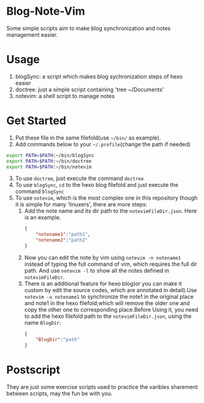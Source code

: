 # Blog-Note-Vim
Some simple scripts aim to make blog synchronization and notes management easier.

# Usage
1. blogSync: a script which makes blog sychronization steps of hexo easier
2. doctree: just a simple script containing 'tree ~/Documents'
3. notevim: a shell script to manage notes
# Get Started
1. Put these file in the same filefold(use `~/bin/` as example).
2. Add commands below to your `~/.profile`(change the path if needed)
```bash
export PATH=$PATH:~/bin/blogSync 
export PATH=$PATH:~/bin/doctree
export PATH=$PATH:~/bin/notevim
```
3. To use `doctree`, just execute the command `doctree`
4. To use `blogSync`, `cd` to the hexo blog filefold and just execute the command `blogSync`
5. To use `notevim`, which is the most complex one in this repository though it is simple for many 'linuxers', there are more steps:
	1. Add the note name and its dir path to the `notevimFileDir.json`. Here is an example.
		```json
		{
			"notename1":"path1",
			"notename2":"path2"
		}
		```
	2. Now you can edit the note by vim using `notevim -n notename1` instead of typing the full command of vim, which requires the full dir path. And use `notevim -l` to show all the notes defined in `notevimFileDir`.
	3. There is an additional feature for hexo blog(or you can make it custom by edit the source codes, which are annotated in detail).Use `notevim -u notename1` to synchronize the note1 in the original place and note1 in the hexo filefold,which will remove the older one and copy the other one to corresponding place.Before Using it, you need to add the hexo filefold path to the `notevimFileDir.json`, using the name `BlogDir`:
		```json
		{
			"BlogDir":"path"
		}
		```
# Postscript

They are just some exercise scripts used to practice the varibles sharement between scripts, may the fun be with you.

